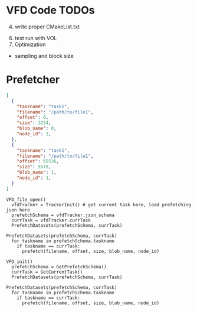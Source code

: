 # VFD Code TODOs

<!-- 1. convert to posix VFD
2. use proper error file
3. change naming. change include paths -->
4. write proper CMakeList.txt
<!-- 5. test run in isolation -->
6. test run with VOL
7. Optimization
  - sampling and block size


# Prefetcher
```json
[
  {
    "taskname": "task1",
    "filename": "/path/to/file1",
    "offset": 0,
    "size": 1234,
    "blob_name": 0,
    "node_id": 1,
  },
  {
    "taskname": "task1",
    "filename": "/path/to/file1",
    "offset": 65536,
    "size": 5678,
    "blob_name": 1,
    "node_id": 1,
  }
]
```


```
VFD_file_open()
  vfdTracker = TrackerInit() # get current task here, load prefetching json here
  prefetchSchema = vfdTracker.json_schema
  currTask = vfdTracker.currTask
  PrefetchDatasets(prefetchSchema, currTask)

PrefetchDatasets(prefetchSchema, currTask)
  for taskname in prefetchSchema.taskname
    if taskname == currTask:
      prefetch(filename, offset, size, blob_name, node_id)
```


```
VFD_init()
  prefetchSchema = GetPrefetchSchema()
  currTask = GetCurrentTask()
  PrefetchDatasets(prefetchSchema, currTask)

PrefetchDatasets(prefetchSchema, currTask)
  for taskname in prefetchSchema.taskname
    if taskname == currTask:
      prefetch(filename, offset, size, blob_name, node_id)
```
